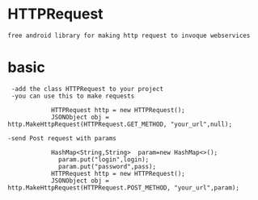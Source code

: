 
# HTTPRequest
 
    free android library for making http request to invoque webservices 
    
# basic
  
     -add the class HTTPRequest to your project 
     -you can use this to make requests
  
                HTTPRequest http = new HTTPRequest();
                JSONObject obj = http.MakeHttpRequest(HTTPRequest.GET_METHOD, "your_url",null);
                
    -send Post request with params
    
                HashMap<String,String>  param=new HashMap<>();
                  param.put("login",login);
                  param.put("password",pass);
                HTTPRequest http = new HTTPRequest();
                JSONObject obj = http.MakeHttpRequest(HTTPRequest.POST_METHOD, "your_url",param);
